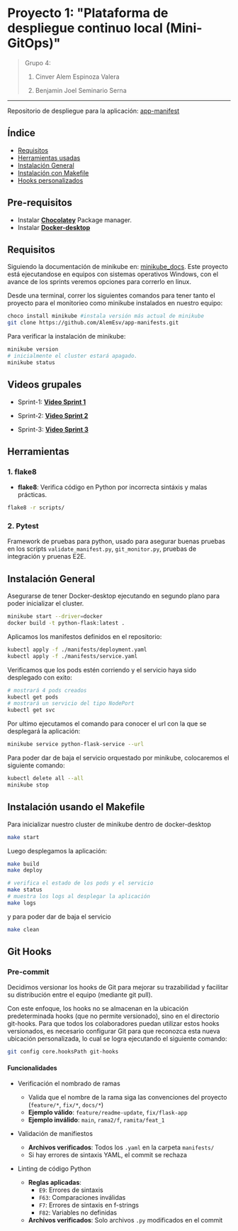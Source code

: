 # Proyecto 1: "Plataforma de despliegue continuo local (Mini-GitOps)"

> Grupo 4:
>
> 1. Cinver Alem Espinoza Valera
>
> 2. Benjamin Joel Seminario Serna
>
---

Repositorio de despliegue para la aplicación: [app-manifest](https://github.com/AlemEsv/app-manifests)

## Índice

- [Requisitos](#requisitos)
- [Herramientas usadas](#herramientas)
- [Instalación General](#instalación-general)
- [Instalación con Makefile](#instalación-usando-el-makefile)
- [Hooks personalizados](#git-hooks)

## Pre-requisitos

- Instalar [**Chocolatey**](https://chocolatey.org/) Package manager.
- Instalar [**Docker-desktop**](https://docs.docker.com/desktop/setup/install/windows-install/)
## Requisitos

Siguiendo la documentación de minikube en: [minikube_docs](https://minikube.sigs.k8s.io/docs/).
Este proyecto está ejecutandose en equipos con sistemas operativos Windows, con el avance de los sprints veremos opciones para correrlo en linux.

Desde una terminal, correr los siguientes comandos para tener tanto el proyecto para el monitorieo como minikube instalados en nuestro equipo:

```bash
choco install minikube #instala versión más actual de minikube
git clone https://github.com/AlemEsv/app-manifests.git
```

Para verificar la instalación de minikube:

```bash
minikube version
# inicialmente el cluster estará apagado.
minikube status
```

## Videos grupales

- Sprint-1: [**Video Sprint 1**](https://drive.google.com/file/d/1-30PtTELNW6knPTHX6XkzuL55M5NAowj/view?usp=sharing)

- Sprint-2: [**Video Sprint 2**](https://drive.google.com/drive/folders/17LHca0hkqFgUesVOaw6JTp_Z-2xtlv5w)

- Sprint-3: [**Video Sprint 3**](https://drive.google.com/drive/folders/17LHca0hkqFgUesVOaw6JTp_Z-2xtlv5w)

## Herramientas

### 1. flake8

* **flake8**: Verifica código en Python por incorrecta sintáxis y malas prácticas.

```bash
flake8 -r scripts/
```

### 2. Pytest

Framework de pruebas para python, usado para asegurar buenas pruebas en los scripts `validate_manifest.py`, `git_monitor.py`, pruebas de integración y pruenas E2E.

## Instalación General

Asegurarse de tener Docker-desktop ejecutando en segundo plano para poder inicializar el cluster.

```bash
minikube start --driver=docker
docker build -t python-flask:latest .
```

Aplicamos los manifestos definidos en el repositorio:

```bash
kubectl apply -f ./manifests/deployment.yaml
kubectl apply -f ./manifests/service.yaml
```

Verificamos que los pods estén corriendo y el servicio haya sido desplegado con exito:

```bash
# mostrará 4 pods creados
kubectl get pods
# mostrará un servicio del tipo NodePort
kubectl get svc
```

Por ultimo ejecutamos el comando para conocer el url con la que se desplegará la aplicación:

```bash
minikube service python-flask-service --url
```

Para poder dar de baja el servicio orquestado por minikube, colocaremos el siguiente comando:

```bash
kubectl delete all --all
minikube stop
```

## Instalación usando el Makefile

Para inicializar nuestro cluster de minikube dentro de docker-desktop

```bash
make start
```

Luego desplegamos la aplicación:

```bash
make build
make deploy

# verifica el estado de los pods y el servicio
make status
# muestra los logs al desplegar la aplicación
make logs
```

y para poder dar de baja el servicio

```bash
make clean
```

## Git Hooks

### Pre-commit

Decidimos versionar los hooks de Git para mejorar su trazabilidad y facilitar su distribución entre el equipo (mediante git pull).

Con este enfoque, los hooks no se almacenan en la ubicación predeterminada hooks (que no permite versionado), sino en el directorio git-hooks. Para que todos los colaboradores puedan utilizar estos hooks versionados, es necesario configurar Git para que reconozca esta nueva ubicación personalizada, lo cual se logra ejecutando el siguiente comando:

```bash
git config core.hooksPath git-hooks
```

#### **Funcionalidades**

- Verificación el nombrado de ramas
  - Valida que el nombre de la rama siga las convenciones del proyecto (`feature/*`, `fix/*`, `docs/*`)
  - **Ejemplo válido**: `feature/readme-update`, `fix/flask-app`
  - **Ejemplo inválido**: `main`, `rama2/f`, `ramita/feat_1`

- Validación de manifiestos
  - **Archivos verificados**: Todos los `.yaml` en la carpeta `manifests/`
  - Si hay errores de sintaxis YAML, el commit se rechaza

- Linting de código Python
  - **Reglas aplicadas**:
    - `E9`: Errores de sintaxis
    - `F63`: Comparaciones inválidas
    - `F7`: Errores de sintaxis en f-strings
    - `F82`: Variables no definidas
  - **Archivos verificados**: Solo archivos `.py` modificados en el commit
